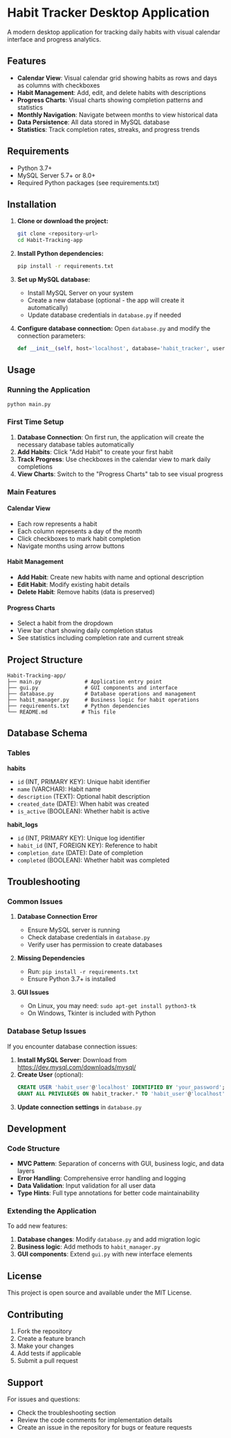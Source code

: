 # Habit Tracker Desktop Application

A modern desktop application for tracking daily habits with visual calendar interface and progress analytics.

## Features

- **Calendar View**: Visual calendar grid showing habits as rows and days as columns with checkboxes
- **Habit Management**: Add, edit, and delete habits with descriptions
- **Progress Charts**: Visual charts showing completion patterns and statistics
- **Monthly Navigation**: Navigate between months to view historical data
- **Data Persistence**: All data stored in MySQL database
- **Statistics**: Track completion rates, streaks, and progress trends

## Requirements

- Python 3.7+
- MySQL Server 5.7+ or 8.0+
- Required Python packages (see requirements.txt)

## Installation

1. **Clone or download the project:**
   ```bash
   git clone <repository-url>
   cd Habit-Tracking-app
   ```

2. **Install Python dependencies:**
   ```bash
   pip install -r requirements.txt
   ```

3. **Set up MySQL database:**
   - Install MySQL Server on your system
   - Create a new database (optional - the app will create it automatically)
   - Update database credentials in `database.py` if needed

4. **Configure database connection:**
   Open `database.py` and modify the connection parameters:
   ```python
   def __init__(self, host='localhost', database='habit_tracker', user='root', password=''):
   ```

## Usage

### Running the Application

```bash
python main.py
```

### First Time Setup

1. **Database Connection**: On first run, the application will create the necessary database tables automatically
2. **Add Habits**: Click "Add Habit" to create your first habit
3. **Track Progress**: Use checkboxes in the calendar view to mark daily completions
4. **View Charts**: Switch to the "Progress Charts" tab to see visual progress

### Main Features

#### Calendar View
- Each row represents a habit
- Each column represents a day of the month
- Click checkboxes to mark habit completion
- Navigate months using arrow buttons

#### Habit Management
- **Add Habit**: Create new habits with name and optional description
- **Edit Habit**: Modify existing habit details
- **Delete Habit**: Remove habits (data is preserved)

#### Progress Charts
- Select a habit from the dropdown
- View bar chart showing daily completion status
- See statistics including completion rate and current streak

## Project Structure

```
Habit-Tracking-app/
├── main.py              # Application entry point
├── gui.py               # GUI components and interface
├── database.py          # Database operations and management
├── habit_manager.py     # Business logic for habit operations
├── requirements.txt     # Python dependencies
└── README.md           # This file
```

## Database Schema

### Tables

**habits**
- `id` (INT, PRIMARY KEY): Unique habit identifier
- `name` (VARCHAR): Habit name
- `description` (TEXT): Optional habit description
- `created_date` (DATE): When habit was created
- `is_active` (BOOLEAN): Whether habit is active

**habit_logs**
- `id` (INT, PRIMARY KEY): Unique log identifier
- `habit_id` (INT, FOREIGN KEY): Reference to habit
- `completion_date` (DATE): Date of completion
- `completed` (BOOLEAN): Whether habit was completed

## Troubleshooting

### Common Issues

1. **Database Connection Error**
   - Ensure MySQL server is running
   - Check database credentials in `database.py`
   - Verify user has permission to create databases

2. **Missing Dependencies**
   - Run: `pip install -r requirements.txt`
   - Ensure Python 3.7+ is installed

3. **GUI Issues**
   - On Linux, you may need: `sudo apt-get install python3-tk`
   - On Windows, Tkinter is included with Python

### Database Setup Issues

If you encounter database connection issues:

1. **Install MySQL Server**: Download from https://dev.mysql.com/downloads/mysql/
2. **Create User** (optional):
   ```sql
   CREATE USER 'habit_user'@'localhost' IDENTIFIED BY 'your_password';
   GRANT ALL PRIVILEGES ON habit_tracker.* TO 'habit_user'@'localhost';
   ```
3. **Update connection settings** in `database.py`

## Development

### Code Structure

- **MVC Pattern**: Separation of concerns with GUI, business logic, and data layers
- **Error Handling**: Comprehensive error handling and logging
- **Data Validation**: Input validation for all user data
- **Type Hints**: Full type annotations for better code maintainability

### Extending the Application

To add new features:

1. **Database changes**: Modify `database.py` and add migration logic
2. **Business logic**: Add methods to `habit_manager.py`
3. **GUI components**: Extend `gui.py` with new interface elements

## License

This project is open source and available under the MIT License.

## Contributing

1. Fork the repository
2. Create a feature branch
3. Make your changes
4. Add tests if applicable
5. Submit a pull request

## Support

For issues and questions:
- Check the troubleshooting section
- Review the code comments for implementation details
- Create an issue in the repository for bugs or feature requests